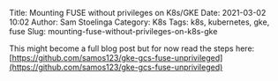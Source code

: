 Title: Mounting FUSE without privileges on K8s/GKE
Date: 2021-03-02 10:02
Author: Sam Stoelinga
Category: K8s
Tags: k8s, kubernetes, gke, fuse
Slug: mounting-fuse-without-privileges-on-k8s-gke


This might become a full blog post but for now read the steps here:
[https://github.com/samos123/gke-gcs-fuse-unprivileged](https://github.com/samos123/gke-gcs-fuse-unprivileged)
